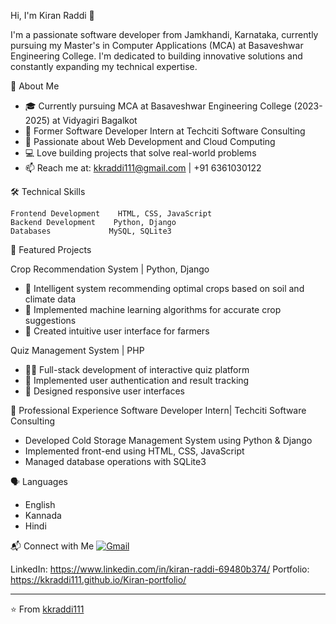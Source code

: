 Hi, I'm Kiran Raddi 👋

I'm a passionate software developer from Jamkhandi, Karnataka, currently pursuing my Master's in Computer Applications (MCA) at Basaveshwar Engineering College. I'm dedicated to building innovative solutions and constantly expanding my technical expertise.

💫 About Me
- 🎓 Currently pursuing MCA at Basaveshwar Engineering College (2023-2025) at Vidyagiri Bagalkot
- 💼 Former Software Developer Intern at Techciti Software Consulting
- 🌱 Passionate about Web Development and Cloud Computing
- 💻 Love building projects that solve real-world problems
- 📫 Reach me at: kkraddi111@gmail.com | +91 6361030122

🛠️ Technical Skills
```text
Frontend Development    HTML, CSS, JavaScript
Backend Development    Python, Django
Databases             MySQL, SQLite3
```

💼 Featured Projects

Crop Recommendation System | Python, Django
- 🌾 Intelligent system recommending optimal crops based on soil and climate data
- 🤖 Implemented machine learning algorithms for accurate crop suggestions
- 🎯 Created intuitive user interface for farmers

Quiz Management System | PHP
- 👨‍💻 Full-stack development of interactive quiz platform
- 🔐 Implemented user authentication and result tracking
- 🎨 Designed responsive user interfaces

🌟 Professional Experience Software Developer Intern| Techciti Software Consulting
- Developed Cold Storage Management System using Python & Django
- Implemented front-end using HTML, CSS, JavaScript
- Managed database operations with SQLite3

🗣️ Languages
- English
- Kannada
- Hindi

📬 Connect with Me
[![Gmail](https://img.shields.io/badge/-Gmail-D14836?style=flat&logo=Gmail&logoColor=white)](mailto:kkraddi111@gmail.com)

LinkedIn: https://www.linkedin.com/in/kiran-raddi-69480b374/
Portfolio: https://kkraddi111.github.io/Kiran-portfolio/

---
⭐️ From [kkraddi111](https://github.com/kkraddi111)



